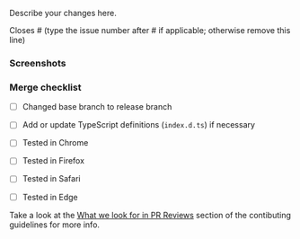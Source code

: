 Describe your changes here.

Closes # (type the issue number after # if applicable; otherwise remove this line)

### Screenshots

### Merge checklist
- [ ] Changed base branch to release branch
- [ ] Add or update TypeScript definitions (`index.d.ts`) if necessary
- [ ] Tested in Chrome
- [ ] Tested in Firefox
- [ ] Tested in Safari
- [ ] Tested in Edge


Take a look at the [What we look for in PR Reviews]() section of the contibuting guidelines for more info.
